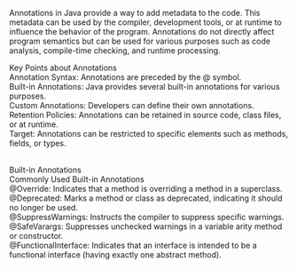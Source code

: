 Annotations in Java provide a way to add metadata to the code. This metadata can be used by the compiler, development tools, 
or at runtime to influence the behavior of the program. Annotations do not directly affect program semantics 
but can be used for various purposes such as code analysis, compile-time checking, and runtime processing.


Key Points about Annotations<br>
  Annotation Syntax: Annotations are preceded by the @ symbol.<br>
  Built-in Annotations: Java provides several built-in annotations for various purposes.<br>
  Custom Annotations: Developers can define their own annotations.<br>
  Retention Policies: Annotations can be retained in source code, class files, or at runtime.<br>
  Target: Annotations can be restricted to specific elements such as methods, fields, or types.<br>
  <br>

  
Built-in Annotations<br>
  Commonly Used Built-in Annotations<br>
    @Override: Indicates that a method is overriding a method in a superclass.<br>
    @Deprecated: Marks a method or class as deprecated, indicating it should no longer be used.<br>
    @SuppressWarnings: Instructs the compiler to suppress specific warnings.<br>
    @SafeVarargs: Suppresses unchecked warnings in a variable arity method or constructor.<br>
    @FunctionalInterface: Indicates that an interface is intended to be a functional interface (having exactly one abstract method).
